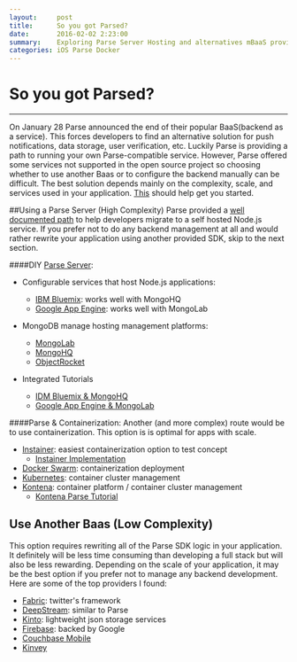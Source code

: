 ```yaml
---
layout:     post
title:      So you got Parsed?
date:       2016-02-02 2:23:00
summary:    Exploring Parse Server Hosting and alternatives mBaaS providers
categories: iOS Parse Docker 
---
```


# So you got Parsed?
***

On January 28 Parse announced the end of their popular BaaS(backend as a service). This forces developers to find an alternative solution for push notifications, data storage, user verification, etc. Luckily Parse is providing a path to running your own Parse-compatible service. However, Parse offered some services not supported in the open source project so choosing whether to use another Baas or to configure the backend manually can be difficult. The best solution depends mainly on the complexity, scale, and services used in your application. [This](https://github.com/relatedcode/ParseAlternatives) should help get you started.




##Using a Parse Server (High Complexity)
Parse provided a [well documented path](https://parse.com/docs/server/guide) to help developers migrate to a self hosted Node.js service. If you prefer not to do any backend management at all and would rather rewrite your application using another provided SDK, skip to the next section.

####DIY [Parse Server](https://github.com/ParsePlatform/parse-server):

* Configurable services that host Node.js applications:
	* [IBM Bluemix](https://console.ng.bluemix.net/): works well with MongoHQ
	* [Google App Engine](https://cloud.google.com/nodejs/): works well with MongoLab

* MongoDB manage hosting management platforms:
	* [MongoLab](https://mongolab.com)
	* [MongoHQ](https://www.compose.io/mongodb/)
	* [ObjectRocket](http://objectrocket.com/mongodb/)

* Integrated Tutorials
	* [IDM Bluemix & MongoHQ](https://console.ng.bluemix.net/)
	* [Google App Engine & MongoLab](https://medium.com/google-cloud/deploying-parse-server-to-google-app-engine-6bc0b7451d50)


####Parse & Containerization:
Another (and more complex) route would be to use containerization. This option is is optimal for apps with scale.

* [Instainer](http://beta.instainer.com/): easiest containerization option to test concept
	* [Instainer Implementation](https://hub.docker.com/r/instainer/parse-server/)
* [Docker Swarm](https://www.docker.com/products/docker-swarm): containerization deployment	 
* [Kubernetes](http://kubernetes.io/): container cluster management
* [Kontena](http://www.kontena.io/): container platform / container cluster management
	* [Kontena Parse Tutorial](http://blog.kontena.io/how-to-install-and-run-private-parse-server-in-production/)



## Use Another Baas (Low Complexity)
This option requires rewriting all of the Parse SDK logic in your application. It definitely will be less time consuming than developing a full stack but will also be less rewarding. Depending on the scale of your application, it may be the best option if you prefer not to manage any backend development. Here are some of the top providers I found:

* [Fabric](https://get.fabric.io/): twitter's framework
* [DeepStream](http://deepstream.io/): similar to Parse
* [Kinto](http://kinto.readthedocs.org/en/latest/): lightweight json storage services
* [Firebase](https://www.firebase.com/): backed by Google
* [Couchbase Mobile](http://www.couchbase.com/)
* [Kinvey](http://www.kinvey.com/)
